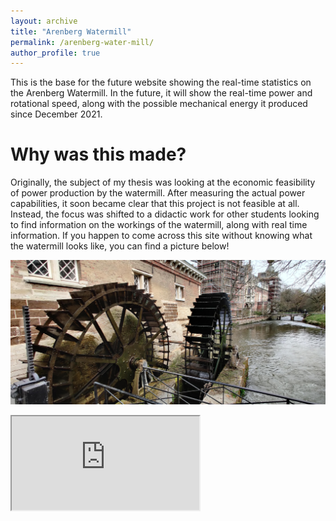 ```yaml
---
layout: archive
title: "Arenberg Watermill"
permalink: /arenberg-water-mill/
author_profile: true
---
```


This is the base for the future website showing the real-time statistics on the Arenberg Watermill. In the future, it will show the real-time power and rotational speed, along with the possible mechanical energy it produced since December 2021.

Why was this made?
======
Originally, the subject of my thesis was looking at the economic feasibility of power production by the watermill. After measuring the actual power capabilities, it soon became clear that this project is not feasible at all. Instead, the focus was shifted to a didactic work for other students looking to find information on the workings of the watermill, along with real time information. If you happen to come across this site without knowing what the watermill looks like, you can find a picture below!

![Arenberg Watermill](/images/watermill_arenberg.jpg)

<iframe src="https://docs.google.com/spreadsheets/d/e/2PACX-1vRxtp4L0x3Suu54Ca7y8oSYl1KgI9lzZwd1QmXW14oItENINND_zXm4C324nTyXAyLG2bVfFzxT06Um/pubhtml?widget=true&amp;headers=false"></iframe>
